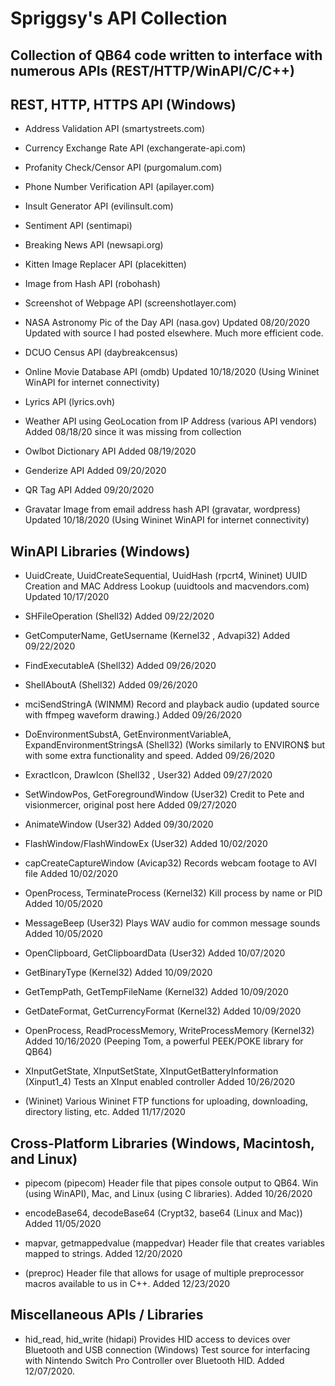 # Spriggsy's API Collection
## Collection of QB64 code written to interface with numerous APIs (REST/HTTP/WinAPI/C/C++)

## REST, HTTP, HTTPS API (Windows)

* Address Validation API (smartystreets.com)

* Currency Exchange Rate API (exchangerate-api.com)

* Profanity Check/Censor API (purgomalum.com)

* Phone Number Verification API (apilayer.com)

* Insult Generator API (evilinsult.com)

* Sentiment API (sentimapi)

* Breaking News API (newsapi.org)

* Kitten Image Replacer API (placekitten)

* Image from Hash API (robohash)

* Screenshot of Webpage API (screenshotlayer.com)

* NASA Astronomy Pic of the Day API (nasa.gov) Updated 08/20/2020 Updated with source I had posted elsewhere. Much more efficient code.

* DCUO Census API (daybreakcensus)

* Online Movie Database API (omdb) Updated 10/18/2020 (Using Wininet WinAPI for internet connectivity)

* Lyrics API (lyrics.ovh)

* Weather API using GeoLocation from IP Address (various API vendors) Added 08/18/20 since it was missing from collection

* Owlbot Dictionary API Added 08/19/2020

* Genderize API Added 09/20/2020

* QR Tag API Added 09/20/2020

* Gravatar Image from email address hash API (gravatar, wordpress) Updated 10/18/2020 (Using Wininet WinAPI for internet connectivity)

## WinAPI Libraries (Windows)
* UuidCreate, UuidCreateSequential, UuidHash (rpcrt4, Wininet) UUID Creation and MAC Address Lookup (uuidtools and macvendors.com) Updated 10/17/2020

* SHFileOperation (Shell32) Added 09/22/2020

* GetComputerName, GetUsername (Kernel32 , Advapi32) Added 09/22/2020

* FindExecutableA (Shell32) Added 09/26/2020

* ShellAboutA (Shell32) Added 09/26/2020

* mciSendStringA (WINMM) Record and playback audio (updated source with ffmpeg waveform drawing.) Added 09/26/2020

* DoEnvironmentSubstA, GetEnvironmentVariableA, ExpandEnvironmentStringsA (Shell32) (Works similarly to ENVIRON$ but with some extra functionality and speed. Added 09/26/2020

* ExractIcon, DrawIcon (Shell32 , User32) Added 09/27/2020

* SetWindowPos, GetForegroundWindow (User32) Credit to Pete and visionmercer, original post here Added 09/27/2020

* AnimateWindow (User32) Added 09/30/2020

* FlashWindow/FlashWindowEx (User32) Added 10/02/2020

* capCreateCaptureWindow (Avicap32) Records webcam footage to AVI file Added 10/02/2020

* OpenProcess, TerminateProcess (Kernel32) Kill process by name or PID Added 10/05/2020

* MessageBeep (User32) Plays WAV audio for common message sounds Added 10/05/2020

* OpenClipboard, GetClipboardData (User32) Added 10/07/2020

* GetBinaryType (Kernel32) Added 10/09/2020

* GetTempPath, GetTempFileName (Kernel32) Added 10/09/2020

* GetDateFormat, GetCurrencyFormat (Kernel32) Added 10/09/2020

* OpenProcess, ReadProcessMemory, WriteProcessMemory (Kernel32) Added 10/16/2020 (Peeping Tom, a powerful PEEK/POKE library for QB64)

* XInputGetState, XInputSetState, XInputGetBatteryInformation (Xinput1_4) Tests an XInput enabled controller Added 10/26/2020

* (Wininet) Various Wininet FTP functions for uploading, downloading, directory listing, etc. Added 11/17/2020

## Cross-Platform Libraries (Windows, Macintosh, and Linux)
* pipecom (pipecom) Header file that pipes console output to QB64. Win (using WinAPI), Mac, and Linux (using C libraries). Added 10/26/2020

* encodeBase64, decodeBase64 (Crypt32, base64 (Linux and Mac)) Added 11/05/2020

* mapvar, getmappedvalue (mappedvar) Header file that creates variables mapped to strings. Added 12/20/2020

* (preproc) Header file that allows for usage of multiple preprocessor macros available to us in C++. Added 12/23/2020

## Miscellaneous APIs / Libraries
* hid_read, hid_write (hidapi) Provides HID access to devices over Bluetooth and USB connection (Windows) Test source for interfacing with Nintendo Switch Pro Controller over     Bluetooth HID. Added 12/07/2020.
